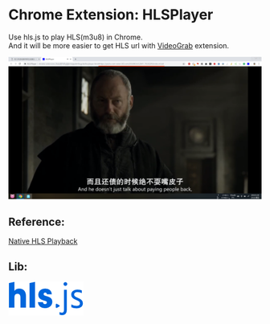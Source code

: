 # Chrome Extension: HLSPlayer
Use hls.js to play HLS(m3u8) in Chrome.  
And it will be more easier to get HLS url with [VideoGrab](https://github.com/sonichy/VideoGrab) extension.

![alt](preview.png)  

## Reference:  
[Native HLS Playback](https://chrome.google.com/webstore/detail/native-hls-playback/emnphkkblegpebimobpbekeedfgemhof)  
## Lib:  
[![alt](hlsjs.png)](https://github.com/video-dev/hls.js/)